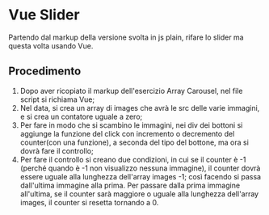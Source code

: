 Vue Slider
===
Partendo dal markup della versione svolta in js plain, rifare lo slider ma questa volta usando Vue.


## Procedimento
1. Dopo aver ricopiato il markup dell'esercizio Array Carousel, nel file script si richiama Vue;
2. Nel data, si crea un array di images che avrà le src delle varie immagini, e si crea un contatore uguale a zero;
3. Per fare in modo che si scambino le immagini, nei div dei bottoni si aggiunge la funzione del click con incremento o decremento del counter(con una funzione), a seconda del tipo del bottone, ma ora si dovrà fare il controllo;
4. Per fare il controllo si creano due condizioni, in cui se il counter è -1 (perché quando è -1 non visualizzo nessuna immagine), il counter dovrà essere uguale alla lunghezza dell'array images -1; così facendo si passa dall'ultima immagine alla prima.
Per passare dalla prima immagine all'ultima, se il counter sarà maggiore o uguale alla lunghezza dell'array images, il counter si resetta tornando a 0.
